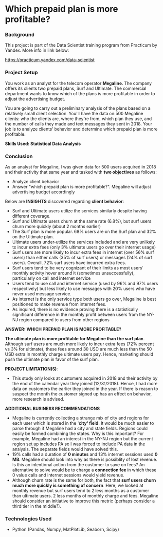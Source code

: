 # Which prepaid plan is more profitable?

### Background

This project is part of the Data Scientist training program from Practicum by Yandex. More info in link below:

https://practicum.yandex.com/data-scientist 

### Project Setup

You work as an analyst for the telecom operator **Megaline**. The company offers its clients two prepaid plans, Surf and Ultimate. The commercial department wants to know which of the plans is more profitable in order to adjust the advertising budget.

You are going to carry out a preliminary analysis of the plans based on a relatively small client selection. You'll have the data on 500 Megaline clients: who the clients are, where they're from, which plan they use, and the number of calls they made and text messages they sent in 2018. Your job is to analyze clients' behavior and determine which prepaid plan is more profitable.

**Skills Used: Statistical Data Analysis**

### Conclusion

As an analyst for Megaline, I was given data for 500 users acquired in 2018 and their activity that same year and tasked with **two objectives** as follows:

* Analyze client behavior
* Answer "which prepaid plan is more profitable?". Megaline will adjust advertising budget accordingly

Below are **INSIGHTS** discovered regarding **client behavior**:
* Surf and Ultimate users utilize the services similarly despite having different coverage. 
* Surf and Ultimate users churn at the same rate (6.8%), but surf users churn more quickly (about 2 months earlier)
* The Surf plan is more popular. 68% users are on the Surf plan and 32% on the Ultimate plan.
* Ultimate users under-utilize the services included and are very unlikely to incur extra fees (only 3% ultimate users go over their internet usage)
* Surf users are more likely to incur extra fees in internet (over 56% surf users) than either calls (35% of surf users) or messages (24% of surf users). Overall, 72% surf users have incurred extra fees.
* Surf users tend to be very cognizant of their limits as most users' monthly activity hover around it (sometimes unsuccessfully), particularly on call and internet service 
* Users tend to use call and internet service (used by 96% and 97% users respectively) but less likely to use messages with 20% users who have never used message service. 
* As internet is the only service type both users go over, Megaline is best positioned to make revenue from internet fees.
* As inquired, there is no evidence proving there is a statistically significant difference in the monthly profit between users from the NY-NJ region compared to users from other regions

**ANSWER: WHICH PREPAID PLAN IS MORE PROFITABLE?**

**The ultimate plan is more profitable for Megaline than the surf plan**. Although surf users are much more likely to incur extra fees (72% percent vs 3% for ultimate), these fees around 30 USD are much less than the 50 USD extra in monthly charge ultimate users pay. Hence, marketing should push the ultimate plan in favor of the surf plan.

**PROJECT LIMITATION(S)**:
* This study only looks at customers acquired in 2018 and their activity by the end of the calendar year they joined (12/31/2018). Hence, I had more data on customers the earlier they joined in the year. If there is reason to suspect the month the customer signed up has an effect on behavior, more research is advised.  


**ADDITIONAL BUSINESS RECOMMENDATIONS**
* Megaline is currently collecting a strange mix of city and regions for each user which is stored in the **'city' field**. It would be much easier to parse through if Megaline had a city and state fields. Regions could easily be formed combining the states. Why is this important? For example, Megaline had an interest in the NY-NJ region but the current region set up includes PA so I was forced to include PA data in the analysis. The separate fields would have solved this.
* 19% calls had a duration of **0 minutes** and 13% internet sessions used **0 MB**. Megaline should look into why as there is possiblity of lost revenue. Is this an intentional action from the customer to save on fees? An alternative to solve would be to charge a **connection fee** in which these 0 value calls and internet sessions would yield revenue. 
* Although churn rate is the same for both, the fact that **surf users churn much more quickly is something of concern**. Here, we looked at monthly revenue but surf users tend to 2 less months as a customer than ultimate users. 2 less months of monthly charge and fees. Megaline should consider an initiative to improve this metric (perhaps consider a third tier in the middle?). 

### Technologies Used

* Python (Pandas, Numpy, MatPlotLib, Seaborn, Scipy)

